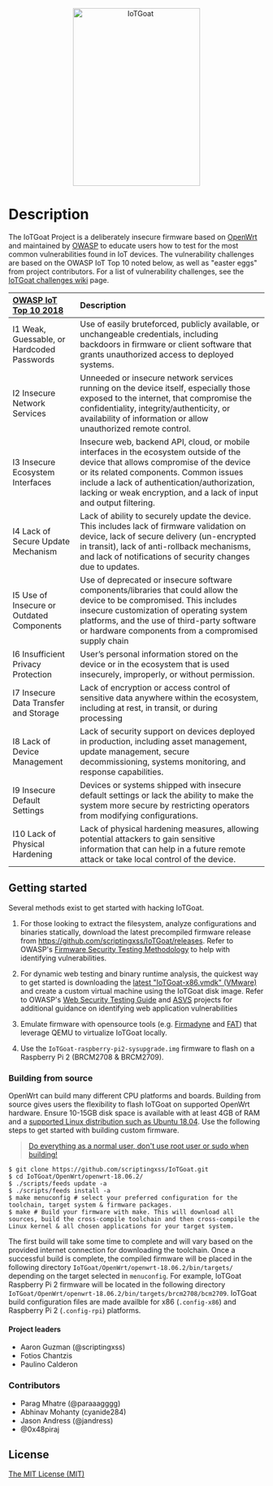 <p align="center"><img src="/images/vertical-blue-logo.png" alt="IoTGoat" width="250" height="350" /></p>

# Description

The IoTGoat Project is a deliberately insecure firmware based on [OpenWrt](https://openwrt.org/) and maintained by [OWASP](http://owasp.org/) to educate users how to test for the most common vulnerabilities found in IoT devices. The vulnerability challenges are based on the OWASP IoT Top 10 noted below, as well as "easter eggs" from project contributors. For a list of vulnerability challenges, see the [IoTGoat challenges wiki](https://github.com/scriptingxss/IoTGoat/wiki/IoTGoat-challenges) page. 

| [OWASP IoT Top 10 2018](https://www.owasp.org/images/1/1c/OWASP-IoT-Top-10-2018-final.pdf) | Description |
| :--- | :--- |
| I1 Weak, Guessable, or Hardcoded Passwords | Use of easily bruteforced, publicly available, or unchangeable credentials, including backdoors in firmware or client software that grants unauthorized access to deployed systems. |
| I2 Insecure Network Services | Unneeded or insecure network services running on the device itself, especially those exposed to the internet, that compromise the confidentiality, integrity/authenticity, or availability of information or allow unauthorized remote control. |
| I3 Insecure Ecosystem Interfaces | Insecure web, backend API, cloud, or mobile interfaces in the ecosystem outside of the device that allows compromise of the device or its related components. Common issues include a lack of authentication/authorization, lacking or weak encryption, and a lack of input and output filtering. |
| I4 Lack of Secure Update Mechanism | Lack of ability to securely update the device. This includes lack of firmware validation on device, lack of secure delivery \(un-encrypted in transit\), lack of anti-rollback mechanisms, and lack of notifications of security changes due to updates. |
| I5 Use of Insecure or Outdated Components | Use of deprecated or insecure software components/libraries that could allow the device to be compromised. This includes insecure customization of operating system platforms, and the use of third-party software or hardware components from a compromised supply chain |
| I6 Insufficient Privacy Protection | User’s personal information stored on the device or in the ecosystem that is used insecurely, improperly, or without permission. |
| I7 Insecure Data Transfer and Storage | Lack of encryption or access control of sensitive data anywhere within the ecosystem, including at rest, in transit, or during processing |
| I8 Lack of Device Management | Lack of security support on devices deployed in production, including asset management, update management, secure decommissioning, systems monitoring, and response capabilities. |
| I9 Insecure Default Settings | Devices or systems shipped with insecure default settings or lack the ability to make the system more secure by restricting operators from modifying configurations. |
| I10 Lack of Physical Hardening | Lack of physical hardening measures, allowing potential attackers to gain sensitive information that can help in a future remote attack or take local control of the device. |

## Getting started

Several methods exist to get started with hacking IoTGoat. 

1. For those looking to extract the filesystem, analyze configurations and binaries statically, download the latest precompiled firmware release from https://github.com/scriptingxss/IoTGoat/releases. Refer to OWASP's [Firmware Security Testing Methodology](https://github.com/scriptingxss/owasp-fstm/) to help with identifying vulnerabilities. 
   
2. For dynamic web testing and binary runtime analysis, the quickest way to get started is downloading the [latest "IoTGoat-x86.vmdk" (VMware)](https://github.com/scriptingxss/IoTGoat/releases) and create a custom virtual machine using the IoTGoat disk image. Refer to OWASP's [Web Security Testing Guide](https://github.com/OWASP/wstg/tree/master/document) and [ASVS](https://github.com/OWASP/ASVS) projects for additional guidance on identifying web application vulnerabilities

3. Emulate firmware with opensource tools (e.g. [Firmadyne](https://github.com/firmadyne/firmadyne) and [FAT](https://github.com/attify/firmware-analysis-toolkit)) that leverage QEMU to virtualize IoTGoat locally.

4. Use the `IoTGoat-raspberry-pi2-sysupgrade.img` firmware to flash on a Raspberry Pi 2 (BRCM2708 & BRCM2709). 

### Building from source
OpenWrt can build many different CPU platforms and boards. Building from source gives users the flexibility to flash IoTGoat on supported OpenWrt hardware. Ensure 10-15GB disk space is available with at least 4GB of RAM and a [supported Linux distribution such as Ubuntu 18.04](https://openwrt.org/docs/guide-developer/build-system/install-buildsystem). Use the following steps to get started with building custom firmware. 

> [Do everything as a normal user, don't use root user or sudo when building!](https://openwrt.org/docs/guide-developer/build-system/use-buildsystem)

```
$ git clone https://github.com/scriptingxss/IoTGoat.git
$ cd IoTGoat/OpenWrt/openwrt-18.06.2/
$ ./scripts/feeds update -a
$ ./scripts/feeds install -a
$ make menuconfig # select your preferred configuration for the toolchain, target system & firmware packages.
$ make # Build your firmware with make. This will download all sources, build the cross-compile toolchain and then cross-compile the Linux kernel & all chosen applications for your target system.
```
The first build will take some time to complete and will vary based on the provided internet connection for downloading the toolchain. Once a successful build is complete, the compiled firmware will be placed in the following directory `IoTGoat/OpenWrt/openwrt-18.06.2/bin/targets/` depending on the target selected in `menuconfig`. For example, IoTGoat Raspberry Pi 2 firmware will be located in the following directory `IoTGoat/OpenWrt/openwrt-18.06.2/bin/targets/brcm2708/bcm2709`. IoTGoat build configuration files are made availble for x86 (`.config-x86`) and Raspberry Pi 2 (`.config-rpi`) platforms.

#### Project leaders

* Aaron Guzman (@scriptingxss)
* Fotios Chantzis
* Paulino Calderon

### Contributors

* Parag Mhatre (@paraaagggg)
* Abhinav Mohanty (cyanide284)
* Jason Andress (@jandress)
* @0x48piraj

## License

[The MIT License (MIT)](./LICENSE.md)
